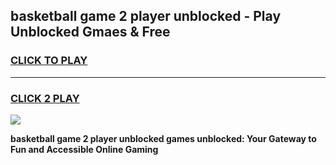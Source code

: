 
## basketball game 2 player unblocked - Play Unblocked Gmaes & Free
<h3>
<a href="https://news.freeplayer.one?title=basketball_game_2_player_unblocked&ref=16F">CLICK TO PLAY</a></h3>
<hr>

<h3>
<a href="https://news.freeplayer.one?title=basketball_game_2_player_unblocked&ref=16F">CLICK 2 PLAY</a>
  
</h3>

<a href="https://news.freeplayer.one?title=basketball_game_2_player_unblocked&ref=16F/"><img src="https://clearcache.store/games.png"></a>


**basketball game 2 player unblocked games unblocked: Your Gateway to Fun and Accessible Online Gaming**

